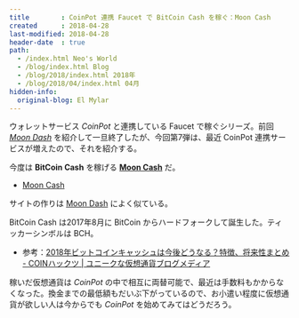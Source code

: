 ```yaml
---
title        : CoinPot 連携 Faucet で BitCoin Cash を稼ぐ：Moon Cash
created      : 2018-04-28
last-modified: 2018-04-28
header-date  : true
path:
  - /index.html Neo's World
  - /blog/index.html Blog
  - /blog/2018/index.html 2018年
  - /blog/2018/04/index.html 04月
hidden-info:
  original-blog: El Mylar
---
```


ウォレットサービス _CoinPot_ と連携している Faucet で稼ぐシリーズ。前回 _[Moon Dash](http://moondash.co.in/?ref=CBF4DA6E3BDC)_ を紹介して一旦終了したが、今回第7弾は、最近 CoinPot 連携サービスが増えたので、それを紹介する。

今度は **BitCoin Cash** を稼げる **[Moon Cash](http://moonbitcoin.cash/?ref=BF4702B9C6E4)** だ。

- [Moon Cash](http://moonbitcoin.cash/?ref=BF4702B9C6E4)

サイトの作りは [Moon Dash](http://moondash.co.in/?ref=CBF4DA6E3BDC) によく似ている。

BitCoin Cash は2017年8月に BitCoin からハードフォークして誕生した。ティッカーシンボルは BCH。

- 参考：[2018年ビットコインキャッシュは今後どうなる？特徴、将来性まとめ - COINハックツ | ユニークな仮想通貨ブログメディア](http://www.kk3marketer.com/entry/bitcoincash_future)

稼いだ仮想通貨は _CoinPot_ の中で相互に両替可能で、最近は手数料もかからなくなった。換金までの最低額もだいぶ下がっているので、お小遣い程度に仮想通貨が欲しい人は今からでも _CoinPot_ を始めてみてはどうだろう。
